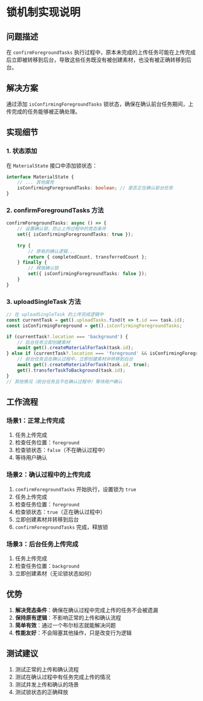 # 锁机制实现说明

## 问题描述

在 `confirmForegroundTasks` 执行过程中，原本未完成的上传任务可能在上传完成后立即被转移到后台，导致这些任务既没有被创建素材，也没有被正确转移到后台。

## 解决方案

通过添加 `isConfirmingForegroundTasks` 锁状态，确保在确认前台任务期间，上传完成的任务能够被正确处理。

## 实现细节

### 1. 状态添加

在 `MaterialState` 接口中添加锁状态：

```typescript
interface MaterialState {
    // ... 其他属性
    isConfirmingForegroundTasks: boolean; // 是否正在确认前台任务
}
```

### 2. confirmForegroundTasks 方法

```typescript
confirmForegroundTasks: async () => {
    // 设置确认锁，防止上传过程中的竞态条件
    set({ isConfirmingForegroundTasks: true });
    
    try {
        // 原有的确认逻辑...
        return { completedCount, transferredCount };
    } finally {
        // 释放确认锁
        set({ isConfirmingForegroundTasks: false });
    }
}
```

### 3. uploadSingleTask 方法

```typescript
// 在 uploadSingleTask 的上传完成逻辑中
const currentTask = get().uploadTasks.find(t => t.id === task.id);
const isConfirmingForeground = get().isConfirmingForegroundTasks;

if (currentTask?.location === 'background') {
    // 后台任务立即创建素材
    await get().createMaterialForTask(task.id);
} else if (currentTask?.location === 'foreground' && isConfirmingForeground) {
    // 前台任务且在确认过程中，立即创建素材并转移到后台
    await get().createMaterialForTask(task.id, true);
    get().transferTaskToBackground(task.id);
}
// 其他情况（前台任务且不在确认过程中）等待用户确认
```

## 工作流程

### 场景1：正常上传完成
1. 任务上传完成
2. 检查任务位置：`foreground`
3. 检查锁状态：`false`（不在确认过程中）
4. 等待用户确认

### 场景2：确认过程中的上传完成
1. `confirmForegroundTasks` 开始执行，设置锁为 `true`
2. 任务上传完成
3. 检查任务位置：`foreground`
4. 检查锁状态：`true`（正在确认过程中）
5. 立即创建素材并转移到后台
6. `confirmForegroundTasks` 完成，释放锁

### 场景3：后台任务上传完成
1. 任务上传完成
2. 检查任务位置：`background`
3. 立即创建素材（无论锁状态如何）

## 优势

1. **解决竞态条件**：确保在确认过程中完成上传的任务不会被遗漏
2. **保持原有逻辑**：不影响正常的上传和确认流程
3. **简单有效**：通过一个布尔标志就能解决问题
4. **性能友好**：不会阻塞其他操作，只是改变行为逻辑

## 测试建议

1. 测试正常的上传和确认流程
2. 测试在确认过程中有任务完成上传的情况
3. 测试并发上传和确认的场景
4. 测试锁状态的正确释放
